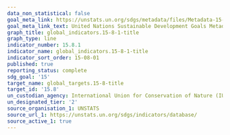 ```yaml
---
data_non_statistical: false
goal_meta_link: https://unstats.un.org/sdgs/metadata/files/Metadata-15-08-01.pdf
goal_meta_link_text: United Nations Sustainable Development Goals Metadata (pdf 456kB)
graph_title: global_indicators.15-8-1-title
graph_type: line
indicator_number: 15.8.1
indicator_name: global_indicators.15-8-1-title
indicator_sort_order: 15-08-01
published: true
reporting_status: complete
sdg_goal: '15'
target_name: global_targets.15-8-title
target_id: '15.8'
un_custodian_agency: International Union for Conservation of Nature (IUCN)
un_designated_tier: '2'
source_organisation_1: UNSTATS
source_url_1: https://unstats.un.org/sdgs/indicators/database/
source_active_1: true
---
```

